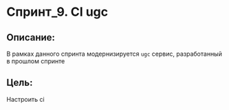 # Спринт_9. CI ugc

## Описание:
В рамках данного спринта модернизируется ```ugc``` сервис, разработанный в прошлом спринте

## Цель:
Настроить ci




